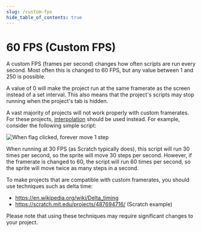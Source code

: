 ```yaml
---
slug: /custom-fps
hide_table_of_contents: true
---
```


# 60 FPS (Custom FPS)

A custom FPS (frames per second) changes how often scripts are run every second. Most often this is changed to 60 FPS, but any value between 1 and 250 is possible.

A value of 0 will make the project run at the same framerate as the screen instead of a set interval. This also means that the project's scripts may stop running when the project's tab is hidden.

A vast majority of projects will not work properly with custom framerates. For these projects, [interpolation](interpolation) should be used instead. For example, consider the following simple script:

![When flag clicked, forever move 1 step](./forever-move-1-step.svg)

When running at 30 FPS (as Scratch typically does), this script will run 30 times per second, so the sprite will move 30 steps per second. However, if the framerate is changed to 60, the script will run 60 times per second, so the sprite will move twice as many steps in a second.

To make projects that are compatible with custom framerates, you should use techniques such as delta time:

 - https://en.wikipedia.org/wiki/Delta_timing
 - https://scratch.mit.edu/projects/487694716/ (Scratch example)

Please note that using these techniques may require significant changes to your project.
